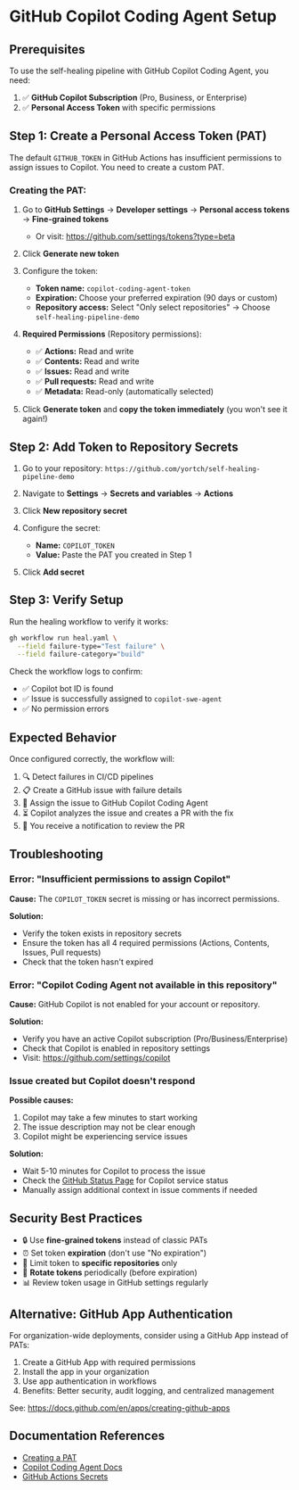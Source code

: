 # GitHub Copilot Coding Agent Setup

## Prerequisites

To use the self-healing pipeline with GitHub Copilot Coding Agent, you need:

1. ✅ **GitHub Copilot Subscription** (Pro, Business, or Enterprise)
2. ✅ **Personal Access Token** with specific permissions

## Step 1: Create a Personal Access Token (PAT)

The default `GITHUB_TOKEN` in GitHub Actions has insufficient permissions to assign issues to Copilot. You need to create a custom PAT.

### Creating the PAT:

1. Go to **GitHub Settings** → **Developer settings** → **Personal access tokens** → **Fine-grained tokens**
   - Or visit: https://github.com/settings/tokens?type=beta

2. Click **Generate new token**

3. Configure the token:
   - **Token name:** `copilot-coding-agent-token`
   - **Expiration:** Choose your preferred expiration (90 days or custom)
   - **Repository access:** Select "Only select repositories" → Choose `self-healing-pipeline-demo`

4. **Required Permissions** (Repository permissions):
   - ✅ **Actions:** Read and write
   - ✅ **Contents:** Read and write
   - ✅ **Issues:** Read and write
   - ✅ **Pull requests:** Read and write
   - ✅ **Metadata:** Read-only (automatically selected)

5. Click **Generate token** and **copy the token immediately** (you won't see it again!)

## Step 2: Add Token to Repository Secrets

1. Go to your repository: `https://github.com/yortch/self-healing-pipeline-demo`

2. Navigate to **Settings** → **Secrets and variables** → **Actions**

3. Click **New repository secret**

4. Configure the secret:
   - **Name:** `COPILOT_TOKEN`
   - **Value:** Paste the PAT you created in Step 1

5. Click **Add secret**

## Step 3: Verify Setup

Run the healing workflow to verify it works:

```bash
gh workflow run heal.yaml \
  --field failure-type="Test failure" \
  --field failure-category="build"
```

Check the workflow logs to confirm:
- ✅ Copilot bot ID is found
- ✅ Issue is successfully assigned to `copilot-swe-agent`
- ✅ No permission errors

## Expected Behavior

Once configured correctly, the workflow will:

1. 🔍 Detect failures in CI/CD pipelines
2. 📋 Create a GitHub issue with failure details
3. 🤖 Assign the issue to GitHub Copilot Coding Agent
4. ⏳ Copilot analyzes the issue and creates a PR with the fix
5. 👀 You receive a notification to review the PR

## Troubleshooting

### Error: "Insufficient permissions to assign Copilot"

**Cause:** The `COPILOT_TOKEN` secret is missing or has incorrect permissions.

**Solution:**
- Verify the token exists in repository secrets
- Ensure the token has all 4 required permissions (Actions, Contents, Issues, Pull requests)
- Check that the token hasn't expired

### Error: "Copilot Coding Agent not available in this repository"

**Cause:** GitHub Copilot is not enabled for your account or repository.

**Solution:**
- Verify you have an active Copilot subscription (Pro/Business/Enterprise)
- Check that Copilot is enabled in repository settings
- Visit: https://github.com/settings/copilot

### Issue created but Copilot doesn't respond

**Possible causes:**
1. Copilot may take a few minutes to start working
2. The issue description may not be clear enough
3. Copilot might be experiencing service issues

**Solution:**
- Wait 5-10 minutes for Copilot to process the issue
- Check the [GitHub Status Page](https://www.githubstatus.com/) for Copilot service status
- Manually assign additional context in issue comments if needed

## Security Best Practices

- 🔒 Use **fine-grained tokens** instead of classic PATs
- ⏰ Set token **expiration** (don't use "No expiration")
- 🎯 Limit token to **specific repositories** only
- 🔄 **Rotate tokens** periodically (before expiration)
- 📊 Review token usage in GitHub settings regularly

## Alternative: GitHub App Authentication

For organization-wide deployments, consider using a GitHub App instead of PATs:

1. Create a GitHub App with required permissions
2. Install the app in your organization
3. Use app authentication in workflows
4. Benefits: Better security, audit logging, and centralized management

See: https://docs.github.com/en/apps/creating-github-apps

## Documentation References

- [Creating a PAT](https://docs.github.com/en/authentication/keeping-your-account-and-data-secure/managing-your-personal-access-tokens)
- [Copilot Coding Agent Docs](https://docs.github.com/en/copilot/how-tos/use-copilot-agents/coding-agent/create-a-pr)
- [GitHub Actions Secrets](https://docs.github.com/en/actions/security-for-github-actions/security-guides/using-secrets-in-github-actions)

